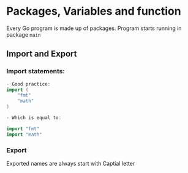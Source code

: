 # Packages, Variables and function
Every Go program is made up of packages.
Program starts running in package `main`
## Import and Export
### Import statements:
```Go
- Good practice:
import (
	"fmt"
	"math"
)

- Which is equal to:

import "fmt"
import "math"

```
### Export
Exported names are always start with Captial letter 

